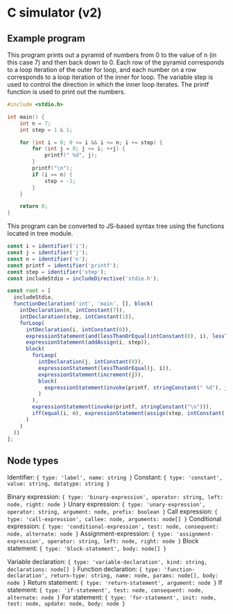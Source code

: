 # C simulator (v2)

## Example program
This program prints out a pyramid of numbers from 0 to the value of n (in this case 7) and then back down to 0. Each row of the pyramid corresponds to a loop iteration of the outer for loop, and each number on a row corresponds to a loop iteration of the inner for loop. The variable step is used to control the direction in which the inner loop iterates. The printf function is used to print out the numbers.

```C
#include <stdio.h>

int main() {
    int n = 7;
    int step = 1 & 1;

    for (int i = 0; 0 <= i && i <= n; i += step) {
        for (int j = 0; j <= i; ++j) {
            printf(" %d", j);
        }
        printf("\n");
        if (i == n) {
            step = -1;
        }
    }

    return 0;
}
```

This program can be converted to JS-based syntax tree using the functions located in tree module. 

```js
const i = identifier('i');
const j = identifier('j');
const n = identifier('n');
const printf = identifier('printf');
const step = identifier('step');
const includeStdio = includeDirective('stdio.h');

const root = [
  includeStdio,
  functionDeclaration('int', 'main', [], block(
    intDeclaration(n, intConstant(7)),
    intDeclaration(step, intConstant(1)),
    forLoop(
      intDeclaration(i, intConstant(0)),
      expressionStatement(and(lessThanOrEqual(intConstant(0), i), lessThanOrEqual(i, n))),
      expressionStatement(addAssign(i, step)),
      block(
        forLoop(
          intDeclaration(j, intConstant(0)),
          expressionStatement(lessThanOrEqual(j, i)),
          expressionStatement(increment(j)),
          block(
            expressionStatement(invoke(printf, stringConstant(" %d"), j))
          )
        ),
        expressionStatement(invoke(printf, stringConstant("\n"))),
        iff(equal(i, n), expressionStatement(assign(step, intConstant(-1))))
      )
    )
  ))
];
```

## Node types
Identifier: ``{ type: 'label', name: string }`` 
Constant: ``{ type: 'constant', value: string, datatype: string }``

Binary expression: ``{ type: 'binary-expression', operator: string, left: node, right: node }``
Unary expression: ``{ type: 'unary-expression', operator: string, argument: node, prefix: boolean }``
Call expression: ``{ type: 'call-expression', callee: node, arguments: node[] }``
Conditional expression: ``{ type: 'conditional-expression', test: node, consequent: node, alternate: node }``
Assignment-expression: ``{ type: 'assignment-expression', operator: string, left: node, right: node }``
Block statement: ``{ type: 'block-statement', body: node[] }``

Variable declaration: ``{ type: 'variable-declaration', kind: string, declarations: node[] }``
Function declaration: ``{ type: 'function-declaration', return-type: string, name: node, params: node[], body: node }``
Return statement: ``{ type: 'return-statement', argument: node }``
If statement: ``{ type: 'if-statement', test: node, consequent: node, alternate: node }``
For statement: ``{ type: 'for-statement', init: node, test: node, update: node, body: node }``
